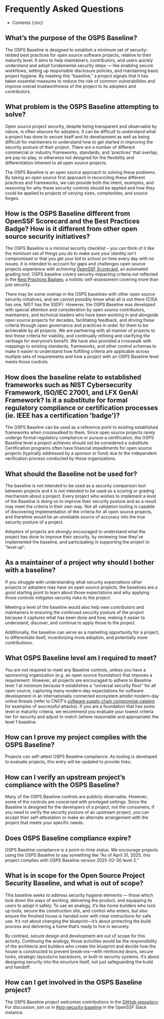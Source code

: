 # Frequently Asked Questions

* Contents
{:toc}

## What’s the purpose of the OSPS Baseline?

The OSPS Baseline is designed to establish a minimum set of security-related best practices for open source software projects, relative to their maturity level.
It aims to help maintainers, contributors, and users quickly understand and adopt fundamental security steps — like enabling secure workflows, setting up responsible disclosure policies, and maintaining basic project hygiene.
By meeting this “baseline,” a project signals that it has taken essential measures to reduce the risk of common vulnerabilities and improve overall trustworthiness of the project to its adopters and contributors.

## What problem is the OSPS Baseline attempting to solve?

Open source project security, despite being transparent and observable by nature, is often obscure for adopters.
It can be difficult to understand what a project has done to secure itself and its development as well as being difficult for maintainers to understand how to get started in improving the security posture of their project.
There are a number of different commercial or industry frameworks, standards, and ‘practices’ that overlap, are pay-to-play, or otherwise not designed for the flexibility and differentiation inherent to all open source projects.

The OSPS Baseline is an open source approach to solving these problems.
By taking an open source first approach in reconciling these different practices and frameworks, we can provide both the intent, examples, and reasoning for why these security controls should be applied and how they could be applied to projects of varying sizes, complexities, and source forges. 

## How is the OSPS Baseline different from OpenSSF Scorecard and the Best Practices Badge? How is it different from other open source security initiatives?

The OSPS Baseline is a minimal security checklist – you can think of it like the minimum set of things you do to make sure your identity isn't compromised or that you get your kid to school on time every day with no issues.
It is intended to account for gaps and challenges open source projects experience with achieving [OpenSSF Scorecard](https://scorecard.dev), an automated grading tool.
OSPS baseline covers security-impacting criteria not reflected in the [Best Practices Badges](https://www.bestpractices.dev/en); a holistic self-assessment covering more than just security.

There may be some overlap in the OSPS baselines with other open source security initiatives, and we cannot possibly know what all is out there (CISA has one, NIST has the SSDF).
However, the OSPS Baseline was developed with special attention and consideration by open source contributors, maintainers, and technical leaders who have been working in and alongside open source projects for decades, facilitating feedback, and driving these criteria through open governance and practices in order for them to be achievable by all projects.
We are partnering with all manner of projects to test these criteria for viability, and continually refining and clarifying the verbiage for everyone’s benefit.
We have also provided a crosswalk with mappings to existing standards, frameworks, and other control schemas to make it easier to understand how fulfilling criteria are applicable across multiple sets of requirements and how a project with an OSPS Baseline level meets those controls.

## How does the baseline relate to established frameworks such as NIST Cybersecurity Framework, ISO/IEC 27001, and LFX GenAI Framework? Is it a substitute for formal regulatory compliance or certification processes (ie. IEEE has a certification 'badge')?

The OSPS Baseline can be used as a reference point to existing established frameworks when crosswalked to them.
Since open source projects rarely undergo formal regulatory compliance or pursue a certification, the OSPS Baseline level a project achieves should not be considered a substitute.
Certification programs often have financial impediments for open source projects (typically addressed by a sponsor or fund) due to the independent verification process conducted by those organizations.

## What should the Baseline not be used for?

The baseline is not intended to be used as a security comparison tool between projects and it is not intended to be used as a scoring or grading mechanism about a project.
Every project who wishes to implement a level of the Baseline is doing so to improve their security posture and as a result may meet the criteria in their own way.
Not all validation tooling is capable of discovering implementation of the criteria for all open source projects, and therefore would be an unreliable source of accuracy into the true security posture of a project.

Adopters of projects are strongly encouraged to understand what the project has done to improve their security, by reviewing _how_ they’ve implemented the baseline, and participating in supporting the project to “level up”.  

## As a maintainer of a project why should I bother with a baseline?

If you struggle with understanding what security expectations other projects or adopters may have on open source projects, the baselines are a good starting point to learn about those expectations and why applying those controls mitigates security risks to the project.

Meeting a level of the baseline would also help new contributors and maintainers in ensuring the continued security posture of the project because it captures what has been done and how, making it easier to understand, discover, and continue to apply those to the project.

Additionally, the baseline can serve as a marketing opportunity for a project, to differentiate itself, incentivizing more adoption, and potentially more contributions.

## What OSPS Baseline level am I required to meet?

You are not required to meet any Baseline controls, unless you have a sponsoring organization (e.g. an open source foundation) that imposes a requirement.
However, all projects are encouraged to adhere to Baseline level 1 at minimum because it establishes a “universal security floor” for all open source, capturing many modern-day expectations for software development in an internationally connected ecosystem amidst modern-day online threats (refer to CNCF’s [software supply chain compromise catalog](https://tag-security.cncf.io/community/catalog/compromises/) for examples of successful attacks).
If you are a foundation that has some level or maturity criteria, we recommend you evaluate your lowest criteria tier for security and adjust to match (where reasonable and appropriate) the level 1 baseline.

## How can I prove my project complies with the OSPS Baseline?

Projects can self-attest OSPS Baseline compliance.
As tooling is developed to evaluate projects, this entry will be updated to provide links.

## How can I verify an upstream project’s compliance with the OSPS Baseline?

Many of the OSPS Baseline controls are publicly observable.
However, some of the controls are concerned with privileged settings.
Since the Baseline is designed for the developers of a project, not the consumers, if you need to verify the security posture of an upstream project, you can accept their self-attestation or make an alternate arrangement with the project that meets your specific needs.

## Does OSPS Baseline compliance expire?

OSPS Baseline compliance is a point-in-time status.
We encourage projects using the OSPS Baseline to say something like “As of April 31, 2025, this project complies with OSPS Baseline version 2025-02-30 level 2.”

## What is in scope for the Open Source Project Security Baseline, and what is out of scope?

This baseline seeks to address security hygiene elements — those which lock down the ways of working, delivering the product, and equipping its users to adopt it safely.  To use an analogy, it’s like home builders who lock up tools, secure the construction site, and control who enters, but also ensure the finished house is handed over with clear instructions for safe use. It’s not about changing the blueprint—it’s about protecting the build process and delivering a home that’s ready to live in securely.

By contrast, secure design and development are out of scope for this activity. Continuing the analogy, those activities would be the responsibility of the architects and builders who create the blueprint and decide how the house is constructed to prevent break-ins—with reinforced doors, secure locks, strategic layouts/no backdoors, or built-in security systems. It’s about designing security into the structure itself, not just safeguarding the build and handoff. 

## How can I get involved in the OSPS Baseline project?
The OSPS Baseline project welcomes contributions in the [GitHub repository](https://github.com/ossf/security-baseline/pull/24/files).
For discussion, join us in [#sig-security-baseline](https://openssf.slack.com/archives/C07DC6TT2QY) in the OpenSSF Slack instance.
